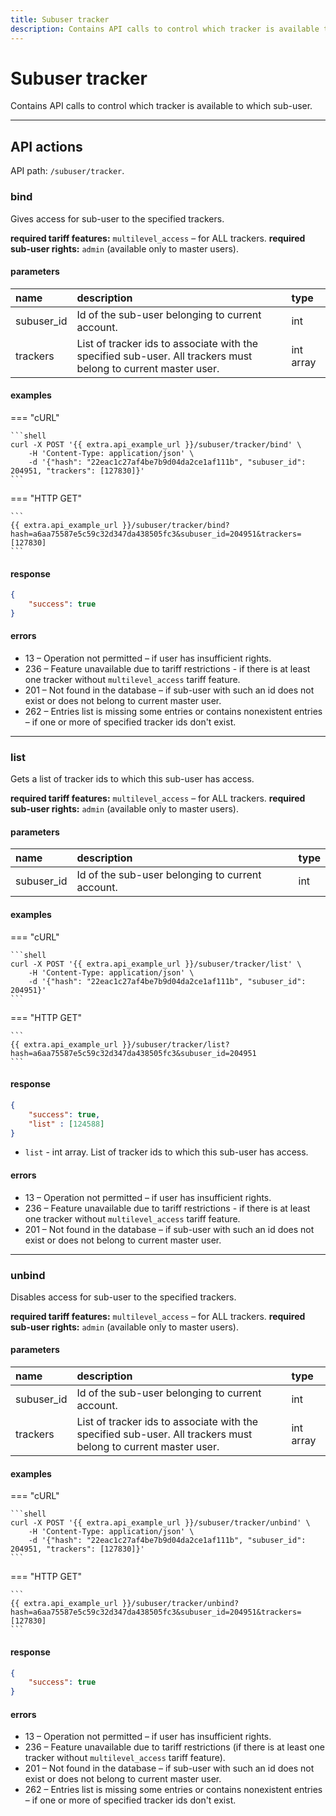 ```yaml
---
title: Subuser tracker
description: Contains API calls to control which tracker is available to which sub-user.
---
```


# Subuser tracker

Contains API calls to control which tracker is available to which sub-user.

<hr>

## API actions

API path: `/subuser/tracker`.

### bind

Gives access for sub-user to the specified trackers.

**required tariff features:** `multilevel_access` – for ALL trackers.
**required sub-user rights:** `admin` (available only to master users).

#### parameters

| name | description | type |
| :----- | :-----  | :----- |
| subuser_id | Id of the sub-user belonging to current account. | int |
| trackers | List of tracker ids to associate with the specified sub-user. All trackers must belong to current master user. | int array |

#### examples

=== "cURL"

    ```shell
    curl -X POST '{{ extra.api_example_url }}/subuser/tracker/bind' \
        -H 'Content-Type: application/json' \ 
        -d '{"hash": "22eac1c27af4be7b9d04da2ce1af111b", "subuser_id": 204951, "trackers": [127830]}'
    ```
    
=== "HTTP GET"

    ```
    {{ extra.api_example_url }}/subuser/tracker/bind?hash=a6aa75587e5c59c32d347da438505fc3&subuser_id=204951&trackers=[127830]
    ```

#### response

```json
{
    "success": true
}
```

#### errors

* 13 – Operation not permitted – if user has insufficient rights.
* 236 – Feature unavailable due to tariff restrictions - if there is at least one tracker without `multilevel_access` tariff feature.
* 201 – Not found in the database – if sub-user with such an id does not exist or does not belong to current master user.
* 262 – Entries list is missing some entries or contains nonexistent entries – if one or more of specified tracker ids don't exist.

<hr>

### list

Gets a list of tracker ids to which this sub-user has access.

**required tariff features:** `multilevel_access` – for ALL trackers.
**required sub-user rights:** `admin` (available only to master users).

#### parameters

| name | description | type |
| :----- | :-----  | :----- |
| subuser_id | Id of the sub-user belonging to current account. | int |

#### examples

=== "cURL"

    ```shell
    curl -X POST '{{ extra.api_example_url }}/subuser/tracker/list' \
        -H 'Content-Type: application/json' \ 
        -d '{"hash": "22eac1c27af4be7b9d04da2ce1af111b", "subuser_id": 204951}'
    ```
    
=== "HTTP GET"

    ```
    {{ extra.api_example_url }}/subuser/tracker/list?hash=a6aa75587e5c59c32d347da438505fc3&subuser_id=204951
    ```

#### response

```json
{
    "success": true,
    "list" : [124588]
}
```

* `list` - int array. List of tracker ids to which this sub-user has access.

#### errors

* 13 – Operation not permitted – if user has insufficient rights.
* 236 – Feature unavailable due to tariff restrictions - if there is at least one tracker without `multilevel_access` tariff feature.
* 201 – Not found in the database – if sub-user with such an id does not exist or does not belong to current master user.

<hr>

### unbind

Disables access for sub-user to the specified trackers.

**required tariff features:** `multilevel_access` – for ALL trackers.
**required sub-user rights:** `admin` (available only to master users).

#### parameters

| name | description | type |
| :----- | :-----  | :----- |
| subuser_id | Id of the sub-user belonging to current account. | int |
| trackers | List of tracker ids to associate with the specified sub-user. All trackers must belong to current master user. | int array |

#### examples

=== "cURL"

    ```shell
    curl -X POST '{{ extra.api_example_url }}/subuser/tracker/unbind' \
        -H 'Content-Type: application/json' \ 
        -d '{"hash": "22eac1c27af4be7b9d04da2ce1af111b", "subuser_id": 204951, "trackers": [127830]}'
    ```
    
=== "HTTP GET"

    ```
    {{ extra.api_example_url }}/subuser/tracker/unbind?hash=a6aa75587e5c59c32d347da438505fc3&subuser_id=204951&trackers=[127830]
    ```

#### response

```json
{
    "success": true
}
```

#### errors

* 13 – Operation not permitted – if user has insufficient rights.
* 236 – Feature unavailable due to tariff restrictions (if there is at least one tracker without `multilevel_access` tariff feature).
* 201 – Not found in the database – if sub-user with such an id does not exist or does not belong to current master user.
* 262 – Entries list is missing some entries or contains nonexistent entries – if one or more of specified tracker ids don't exist.
